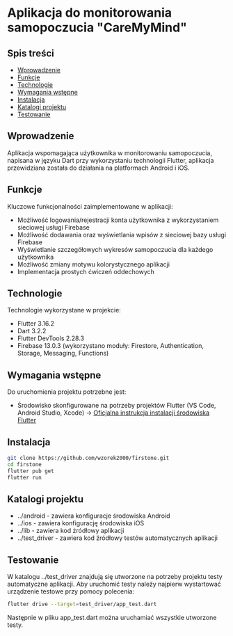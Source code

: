 # Aplikacja do monitorowania samopoczucia "CareMyMind"

## Spis treści

- [Wprowadzenie](#wprowadzenie)
- [Funkcje](#funkcje)
- [Technologie](#technologie)
- [Wymagania wstępne](#wymagania-wstępne)
- [Instalacja](#instalacja)
- [Katalogi projektu](#katalogu-projektu)
- [Testowanie](#testowanie)


## Wprowadzenie

Aplikacja wspomagająca użytkownika w monitorowaniu samopoczucia, napisana w języku Dart przy wykorzystaniu technologii Flutter,
aplikacja przewidziana została do działania na platformach Android i iOS.  

## Funkcje

Kluczowe funkcjonalności zaimplementowane w aplikacji:

- Możliwość logowania/rejestracji konta użytkownika z wykorzystaniem sieciowej usługi Firebase
- Możliwość dodawania oraz wyświetlania wpisów z sieciowej bazy usługi Firebase
- Wyświetlanie szczegółowych wykresów samopoczucia dla każdego użytkownika
- Możliwość zmiany motywu kolorystycznego aplikacji
- Implementacja prostych ćwiczeń oddechowych

## Technologie

Technologie wykorzystane w projekcie:

- Flutter 3.16.2
- Dart 3.2.2
- Flutter DevTools 2.28.3
- Firebase 13.0.3 (wykorzystano moduły: Firestore, Authentication, Storage, Messaging, Functions)

## Wymagania wstępne

Do uruchomienia projektu potrzebne jest:

- Środowisko skonfigurowane na potrzeby projektów Flutter (VS Code, Android Studio, Xcode) 
-> [Oficjalna instrukcja instalacji środowiska Flutter](https://docs.flutter.dev/get-started/install)

## Instalacja

```bash
git clone https://github.com/wzorek2000/firstone.git
cd firstone
flutter pub get
flutter run
```

## Katalogi projektu

- ../android - zawiera konfiguracje środowiska Android
- ../ios - zawiera konfigurację środowiska iOS
- ../lib - zawiera kod żródłowy aplikacji
- ../test_driver - zawiera kod źródłowy testów automatycznych aplikacji

## Testowanie

W katalogu ../test_driver znajdują się utworzone na potrzeby projektu testy automatyczne aplikacji.
Aby uruchomić testy należy najpierw wystartować urządzenie testowe przy pomocy polecenia:

```bash
flutter drive --target=test_driver/app_test.dart
```

Następnie w pliku app_test.dart można uruchamiać wszystkie utworzone testy.

